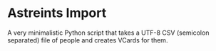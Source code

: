 # Astreints Import
A very minimalistic Python script that takes a UTF-8 CSV (semicolon separated) file of people and creates VCards for them.
